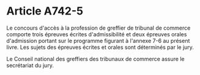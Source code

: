 # Article A742-5

Le concours d'accès à la profession de greffier de tribunal de commerce comporte trois épreuves écrites d'admissibilité et deux épreuves orales d'admission portant sur le programme figurant à l'annexe 7-6 au présent livre. Les sujets des épreuves écrites et orales sont déterminés par le jury.

Le Conseil national des greffiers des tribunaux de commerce assure le secrétariat du jury.
